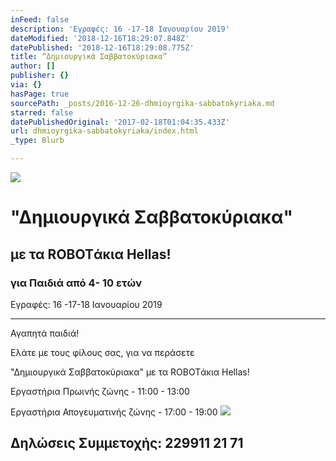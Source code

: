 ```yaml
---
inFeed: false
description: 'Εγραφές: 16 -17-18 Ιανουαρίου 2019'
dateModified: '2018-12-16T18:29:07.848Z'
datePublished: '2018-12-16T18:29:08.775Z'
title: “Δημιουργικά Σαββατοκύριακα”
author: []
publisher: {}
via: {}
hasPage: true
sourcePath: _posts/2016-12-26-dhmioyrgika-sabbatokyriaka.md
starred: false
datePublishedOriginal: '2017-02-18T01:04:35.433Z'
url: dhmioyrgika-sabbatokyriaka/index.html
_type: Blurb

---
```

![](https://the-grid-user-content.s3-us-west-2.amazonaws.com/9fb82eb0-897f-4dbd-b80a-61bdd30c843e.png)

# "Δημιουργικά Σαββατοκύριακα"

## με τα ROBOTάκια Hellas!

### για Παιδιά από 4- 10 ετών

Εγραφές: 16 -17-18 Ιανουαρίου 2019

---

Αγαπητά παιδιά!

Ελάτε με τους φίλους σας, για να περάσετε

"Δημιουργικά Σαββατοκύριακα" με τα ROBOTάκια Hellas!

Εργαστήρια Πρωινής ζώνης - 11:00 - 13:00 

Εργαστήρια Απογευματινής ζώνης - 17:00 - 19:00
![](https://the-grid-user-content.s3-us-west-2.amazonaws.com/fd9e50b3-b915-462e-8fd2-a56936ffd6f1.png)

## Δηλώσεις Συμμετοχής: 229911 21 71